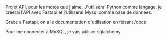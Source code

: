 Projet API, pour les motos que j'aime.
J'utiliserai Python comme langage, je créerai l'API avec Fastapi et j'utiliserai Mysql comme base de données.

Grace a Fastapi, on a le documentation d'utilisation en feisant /docs

Pour me connecter à MySQL, je vais utiliser sqlalchemy

